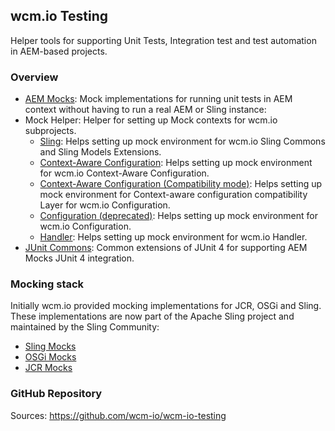 ## wcm.io Testing

Helper tools for supporting Unit Tests, Integration test and test automation in AEM-based projects.


### Overview

* [AEM Mocks](aem-mock/): Mock implementations for running unit tests in AEM context without having to run a real AEM or Sling instance:
* Mock Helper: Helper for setting up Mock contexts for wcm.io subprojects.
    * [Sling](wcm-io-mock/sling/): Helps setting up mock environment for wcm.io Sling Commons and Sling Models Extensions.
    * [Context-Aware Configuration](wcm-io-mock/caconfig/): Helps setting up mock environment for wcm.io Context-Aware Configuration.
    * [Context-Aware Configuration (Compatibility mode)](wcm-io-mock/caconfig-compat/): Helps setting up mock environment for Context-aware configuration compatibility Layer for wcm.io Configuration.
    * [Configuration (deprecated)](wcm-io-mock/config/): Helps setting up mock environment for wcm.io Configuration.
    * [Handler](wcm-io-mock/handler/): Helps setting up mock environment for wcm.io Handler.
* [JUnit Commons](junit-commons/): Common extensions of JUnit 4 for supporting AEM Mocks JUnit 4 integration.


### Mocking stack

Initially wcm.io provided mocking implementations for JCR, OSGi and Sling. These implementations are now part of the Apache Sling project and maintained by the Sling Community:

* [Sling Mocks](https://sling.apache.org/documentation/development/sling-mock.html)
* [OSGi Mocks](https://sling.apache.org/documentation/development/osgi-mock.html)
* [JCR Mocks](https://sling.apache.org/documentation/development/jcr-mock.html)


### GitHub Repository

Sources: https://github.com/wcm-io/wcm-io-testing
